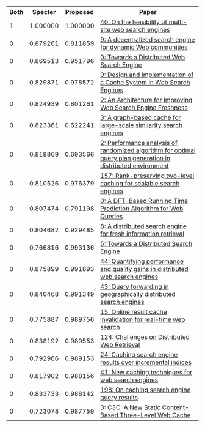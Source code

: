 <html><table><tr>
<th>Both</th>
<th>Specter</th>
<th>Proposed</th>
<th>Paper</th>
</tr>
<tr>
<td>1</td>
<td>1.000000</td>
<td>1.000000</td>
<td><a href="https://www.semanticscholar.org/paper/3a14f6f918fa742be32ee03d057ba15e15fa773a">40: On the feasibility of multi-site web search engines</a></td>
</tr>
<tr>
<td>0</td>
<td>0.879261</td>
<td>0.811859</td>
<td><a href="https://www.semanticscholar.org/paper/bc62dc6bfd047549d63503a907f6fa7d426c7014">9: A decentralized search engine for dynamic Web communities</a></td>
</tr>
<tr>
<td>0</td>
<td>0.869513</td>
<td>0.951796</td>
<td><a href="https://www.semanticscholar.org/paper/e166710db755eefcb601a17e17493299e827709d">0: Towards a Distributed Web Search Engine</a></td>
</tr>
<tr>
<td>0</td>
<td>0.829871</td>
<td>0.978572</td>
<td><a href="https://www.semanticscholar.org/paper/f5c0447356c76b760a975d6ba0ca104d16f3132c">0: Design and Implementation of a Cache System in Web Search Engines</a></td>
</tr>
<tr>
<td>0</td>
<td>0.824939</td>
<td>0.801261</td>
<td><a href="https://www.semanticscholar.org/paper/a10cd7ac5d5962f1843ef6db67d59fcd79962f02">2: An Architecture for Improving Web Search Engine Freshness</a></td>
</tr>
<tr>
<td>0</td>
<td>0.823361</td>
<td>0.622241</td>
<td><a href="https://www.semanticscholar.org/paper/33bae582da253ca6426ca9358b7e056e89805e3e">3: A graph-based cache for large-scale similarity search engines</a></td>
</tr>
<tr>
<td>0</td>
<td>0.818869</td>
<td>0.693566</td>
<td><a href="https://www.semanticscholar.org/paper/5e6034666bb6fca8b1d2af06ea7e7145c3e29a18">2: Performance analysis of randomized algorithm for optimal query plan generation in distributed environment</a></td>
</tr>
<tr>
<td>0</td>
<td>0.810526</td>
<td>0.976379</td>
<td><a href="https://www.semanticscholar.org/paper/0959939ad8a84e13402122cdd6d7c5d886b997a0">157: Rank-preserving two-level caching for scalable search engines</a></td>
</tr>
<tr>
<td>0</td>
<td>0.807474</td>
<td>0.791198</td>
<td><a href="https://www.semanticscholar.org/paper/ee98c3c0603465a111bfc9a979f2bfdbfd792188">0: A DFT-Based Running Time Prediction Algorithm for Web Queries</a></td>
</tr>
<tr>
<td>0</td>
<td>0.804682</td>
<td>0.929485</td>
<td><a href="https://www.semanticscholar.org/paper/15cab2e11557d3deafc02d32f1f2ddee3fc90178">8: A distributed search engine for fresh information retrieval</a></td>
</tr>
<tr>
<td>0</td>
<td>0.766816</td>
<td>0.993136</td>
<td><a href="https://www.semanticscholar.org/paper/dc8ef79025ab97f919a0cbb6e63a323b16f59d90">5: Towards a Distributed Search Engine</a></td>
</tr>
<tr>
<td>0</td>
<td>0.875899</td>
<td>0.991893</td>
<td><a href="https://www.semanticscholar.org/paper/648a75d54c16b2380ebd2600115d056b7228a632">44: Quantifying performance and quality gains in distributed web search engines</a></td>
</tr>
<tr>
<td>0</td>
<td>0.840468</td>
<td>0.991349</td>
<td><a href="https://www.semanticscholar.org/paper/ecea63d82a29659a1dce1fb6dc351ba1cb0ba2fb">43: Query forwarding in geographically distributed search engines</a></td>
</tr>
<tr>
<td>0</td>
<td>0.775887</td>
<td>0.989756</td>
<td><a href="https://www.semanticscholar.org/paper/8a732568ee5590e38afebaf7d94963e82a026bf7">15: Online result cache invalidation for real-time web search</a></td>
</tr>
<tr>
<td>0</td>
<td>0.838192</td>
<td>0.989553</td>
<td><a href="https://www.semanticscholar.org/paper/037f2f2a9b6d3438d87b2ae3f38f53be8c47f44b">124: Challenges on Distributed Web Retrieval</a></td>
</tr>
<tr>
<td>0</td>
<td>0.792966</td>
<td>0.989153</td>
<td><a href="https://www.semanticscholar.org/paper/b64b2f16828412e342fbc38d06246a9263ea2dcc">24: Caching search engine results over incremental indices</a></td>
</tr>
<tr>
<td>0</td>
<td>0.817902</td>
<td>0.988156</td>
<td><a href="https://www.semanticscholar.org/paper/88f679faea4193e3711bf57662d95d1af2ff414e">41: New caching techniques for web search engines</a></td>
</tr>
<tr>
<td>0</td>
<td>0.833733</td>
<td>0.988142</td>
<td><a href="https://www.semanticscholar.org/paper/e34488e6711584c2778e9cb2eb03197a40a9db67">198: On caching search engine query results</a></td>
</tr>
<tr>
<td>0</td>
<td>0.723078</td>
<td>0.987759</td>
<td><a href="https://www.semanticscholar.org/paper/d6b934877fae56138b36f9f3f8ac50cf5cf5c712">3: C3C: A New Static Content-Based Three-Level Web Cache</a></td>
</tr>
</table></html>
